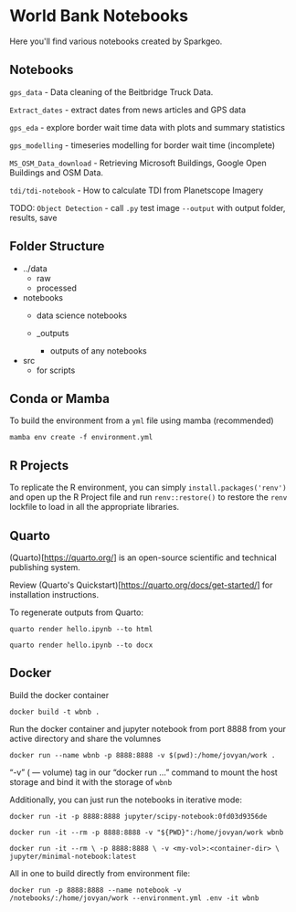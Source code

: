 # World Bank Notebooks

Here you'll find various notebooks created by Sparkgeo.
## Notebooks


`gps_data` - Data cleaning of the Beitbridge Truck Data.

`Extract_dates` - extract dates from news articles and GPS data

`gps_eda` - explore border wait time data with plots and summary statistics

`gps_modelling` - timeseries modelling for border wait time (incomplete)

`MS_OSM_Data_download` - Retrieving Microsoft Buildings, Google Open Buildings and OSM Data.

`tdi/tdi-notebook` - How to calculate TDI from Planetscope Imagery


TODO:
`Object Detection` - call `.py` test image `--output` with output folder, results, save

## Folder Structure

- ../data
    - raw 
    - processed
- notebooks
    - data science notebooks
    
  - _outputs
      - outputs of any notebooks
- src
    - for scripts

## Conda or Mamba

To build the environment from a `yml` file using mamba (recommended)

`mamba env create -f environment.yml`

## R Projects

To replicate the R environment, you can simply `install.packages('renv')` and open up the R Project file and run `renv::restore()` to restore the `renv` lockfile to load in all the appropriate libraries.

## Quarto

(Quarto)[https://quarto.org/] is an open-source scientific and technical publishing system.

Review (Quarto's Quickstart)[https://quarto.org/docs/get-started/] for installation instructions.


To regenerate outputs from Quarto:

`quarto render hello.ipynb --to html`

`quarto render hello.ipynb --to docx`
## Docker

Build the docker container

`docker build -t wbnb .`

Run the docker container and jupyter notebook from port 8888 from your active directory and share the volumnes 

`docker run --name wbnb -p 8888:8888 -v $(pwd):/home/jovyan/work .`

“-v” ( — volume) tag in our “docker run …” command to mount the host storage and bind it with the storage of `wbnb`

Additionally, you can just run the notebooks in iterative mode:

`docker run -it -p 8888:8888 jupyter/scipy-notebook:0fd03d9356de`

`docker run -it --rm -p 8888:8888 -v "${PWD}":/home/jovyan/work wbnb`

`docker run -it --rm \
    -p 8888:8888 \
    -v <my-vol>:<container-dir> \
    jupyter/minimal-notebook:latest`

All in one to build directly from environment file:

`docker run -p 8888:8888 --name notebook -v /notebooks/:/home/jovyan/work --environment.yml .env -it wbnb`


